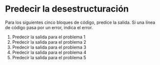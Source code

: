 # Predecir la desestructuración
Para los siguientes cinco bloques de código, predice la salida. Si una línea de código pasa por un error, indica el error.

1. Predecir la salida para el problema 1
2. Predecir la salida para el problema 2
3. Predecir la salida para el problema 3
4. Predecir la salida para el problema 4
5. Predecir la salida para el problema 5